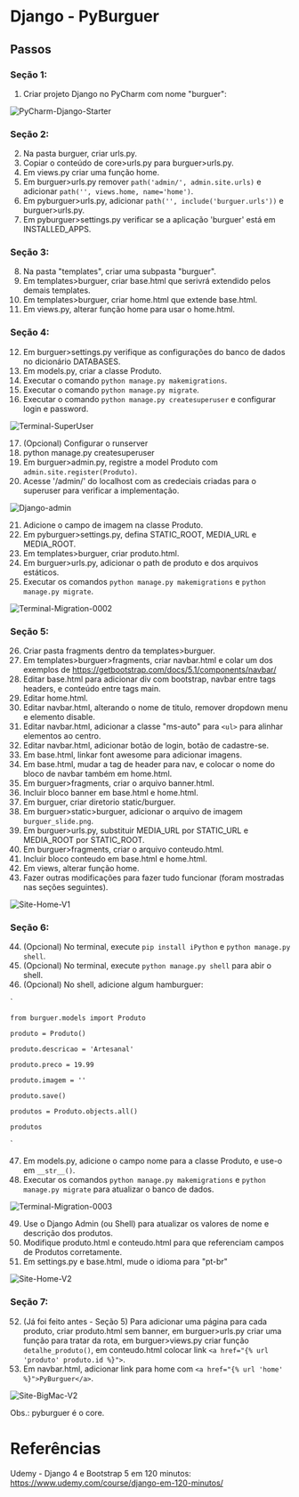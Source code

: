 # Django - PyBurguer

## Passos

### Seção 1:
1. Criar projeto Django no PyCharm com nome "burguer":

![PyCharm-Django-Starter](/printscreens/PyCharm-Django-Starter-PyBurguer.png)

### Seção 2:
2. Na pasta burguer, criar urls.py. 
3. Copiar o conteúdo de core>urls.py para burguer>urls.py.
4. Em views.py criar uma função home.
5. Em burguer>urls.py remover `path('admin/', admin.site.urls)` e adicionar `path('', views.home, name='home')`.
6. Em pyburguer>urls.py, adicionar `path('', include('burguer.urls'))` e burguer>urls.py.
7. Em pyburguer>settings.py verificar se a aplicação 'burguer' está em INSTALLED_APPS.

### Seção 3:
8. Na pasta "templates", criar uma subpasta "burguer".
9. Em templates>burguer, criar base.html que serivrá extendido pelos demais templates.
10. Em templates>burguer, criar home.html que extende base.html.
11. Em views.py, alterar função home para usar o home.html.

### Seção 4:
12. Em burguer>settings.py verifique as configurações do banco de dados no dicionário DATABASES.
13. Em models.py, criar a classe Produto.
14. Executar o comando `python manage.py makemigrations`.
15. Executar o comando `python manage.py migrate`.
16. Executar o comando `python manage.py createsuperuser` e configurar login e password.

![Terminal-SuperUser](/printscreens/Terminal-Create-super-user.png)

17. (Opcional) Configurar o runserver
18. python manage.py createsuperuser
19. Em burguer>admin.py, registre a model Produto com `admin.site.register(Produto)`.
20. Acesse '/admin/' do localhost com as credeciais criadas para o superuser para verificar a implementação.

![Django-admin](/printscreens/Django-admin-V1.png)

21. Adicione o campo de imagem na classe Produto.
22. Em pyburguer>settings.py, defina STATIC_ROOT, MEDIA_URL e MEDIA_ROOT.
23. Em templates>burguer, criar produto.html.
24. Em burguer>urls.py, adicionar o path de produto e dos arquivos estáticos.
25. Executar os comandos `python manage.py makemigrations` e `python manage.py migrate`.

![Terminal-Migration-0002](/printscreens/Terminal-Migration-0002.png)

### Seção 5:
26. Criar pasta fragments dentro da templates>burguer.
27. Em templates>burguer>fragments, criar navbar.html e colar um dos exemplos de
https://getbootstrap.com/docs/5.1/components/navbar/
28. Editar base.html para adicionar div com bootstrap, navbar entre tags headers, e conteúdo entre tags main.
29. Editar home.html. 
30. Editar navbar.html, alterando o nome de titulo, remover dropdown menu e elemento disable.
31. Editar navbar.html, adicionar a classe "ms-auto" para `<ul>` para alinhar elementos ao centro.
32. Editar navbar.html, adicionar botão de login, botão de cadastre-se.
33. Em base.html, linkar font awesome para adicionar imagens.
34. Em base.html, mudar a tag de header para nav, e colocar o nome do bloco de navbar também em home.html.
35. Em burguer>fragments, criar o arquivo banner.html.
36. Incluir bloco banner em base.html e home.html.
37. Em burguer, criar diretorio static/burguer.
38. Em burguer>static>burguer, adicionar o arquivo de imagem `burguer_slide.png`.
39. Em burguer>urls.py, substituir MEDIA_URL por STATIC_URL e MEDIA_ROOT por STATIC_ROOT.
40. Em burguer>fragments, criar o arquivo conteudo.html.
41. Incluir bloco conteudo em base.html e home.html.
42. Em views, alterar função home.
43. Fazer outras modificações para fazer tudo funcionar (foram mostradas nas seções seguintes).

![Site-Home-V1](/printscreens/Site-Home-V1.png)

### Seção 6:
44. (Opcional) No terminal, execute `pip install iPython` e `python manage.py shell`.
45. (Opcional) No terminal, execute `python manage.py shell` para abir o shell.
46. (Opcional) No shell, adicione algum hamburguer:

`

    from burguer.models import Produto
    
    produto = Produto()
    
    produto.descricao = 'Artesanal'
    
    produto.preco = 19.99
    
    produto.imagem = ''
    
    produto.save()
    
    produtos = Produto.objects.all()

    produtos
`

47. Em models.py, adicione o campo nome para a classe Produto, e use-o em `__str__()`.
48. Executar os comandos `python manage.py makemigrations` e `python manage.py migrate` para atualizar o banco de dados.

![Terminal-Migration-0003](/printscreens/Terminal-Migration-0003.png)

49. Use o Django Admin (ou Shell) para atualizar os valores de nome e descrição dos produtos.
50. Modifique produto.html e conteudo.html para que referenciam campos de Produtos corretamente.
51. Em settings.py e base.html, mude o idioma para "pt-br"

![Site-Home-V2](/printscreens/Site-Home-V2.png)

### Seção 7:
52. (Já foi feito antes - Seção 5) Para adicionar uma página para cada produto, criar produto.html sem banner, 
em burguer>urls.py criar uma função para tratar da rota, em burguer>views.py criar função `detalhe_produto()`, 
em conteudo.html colocar link `<a href="{% url 'produto' produto.id %}">`.
53. Em navbar.html, adicionar link para home com `<a href="{% url 'home' %}">PyBurguer</a>`.

![Site-BigMac-V2](/printscreens/Site-BigMac-V2.png)

Obs.: pyburguer é o core.


# Referências
Udemy - Django 4 e Bootstrap 5 em 120 minutos:
https://www.udemy.com/course/django-em-120-minutos/